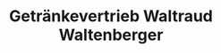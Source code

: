 ---
title: "Getränkevertrieb Waltraud Waltenberger"
url: /hoepfingen/getraenkevertrieb-waltraud-waltenberger/
shop: Getränke
---